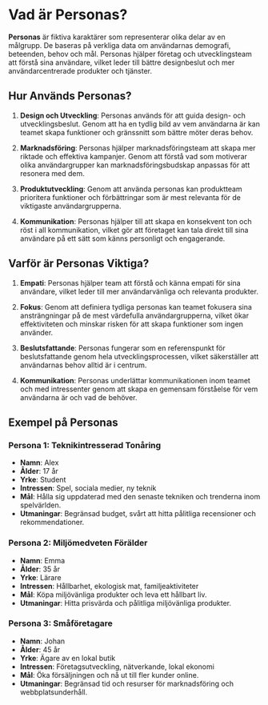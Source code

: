 # Vad är Personas?

**Personas** är fiktiva karaktärer som representerar olika delar av en målgrupp. De baseras på verkliga data om användarnas demografi, beteenden, behov och mål. Personas hjälper företag och utvecklingsteam att förstå sina användare, vilket leder till bättre designbeslut och mer användarcentrerade produkter och tjänster.

## Hur Används Personas?

1. **Design och Utveckling**: Personas används för att guida design- och utvecklingsbeslut. Genom att ha en tydlig bild av vem användarna är kan teamet skapa funktioner och gränssnitt som bättre möter deras behov.
   
2. **Marknadsföring**: Personas hjälper marknadsföringsteam att skapa mer riktade och effektiva kampanjer. Genom att förstå vad som motiverar olika användargrupper kan marknadsföringsbudskap anpassas för att resonera med dem.

3. **Produktutveckling**: Genom att använda personas kan produktteam prioritera funktioner och förbättringar som är mest relevanta för de viktigaste användargrupperna.

4. **Kommunikation**: Personas hjälper till att skapa en konsekvent ton och röst i all kommunikation, vilket gör att företaget kan tala direkt till sina användare på ett sätt som känns personligt och engagerande.

## Varför är Personas Viktiga?

1. **Empati**: Personas hjälper team att förstå och känna empati för sina användare, vilket leder till mer användarvänliga och relevanta produkter.
   
2. **Fokus**: Genom att definiera tydliga personas kan teamet fokusera sina ansträngningar på de mest värdefulla användargrupperna, vilket ökar effektiviteten och minskar risken för att skapa funktioner som ingen använder.

3. **Beslutsfattande**: Personas fungerar som en referenspunkt för beslutsfattande genom hela utvecklingsprocessen, vilket säkerställer att användarnas behov alltid är i centrum.

4. **Kommunikation**: Personas underlättar kommunikationen inom teamet och med intressenter genom att skapa en gemensam förståelse för vem användarna är och vad de behöver.

## Exempel på Personas

### Persona 1: Teknikintresserad Tonåring
- **Namn**: Alex
- **Ålder**: 17 år
- **Yrke**: Student
- **Intressen**: Spel, sociala medier, ny teknik
- **Mål**: Hålla sig uppdaterad med den senaste tekniken och trenderna inom spelvärlden.
- **Utmaningar**: Begränsad budget, svårt att hitta pålitliga recensioner och rekommendationer.

### Persona 2: Miljömedveten Förälder
- **Namn**: Emma
- **Ålder**: 35 år
- **Yrke**: Lärare
- **Intressen**: Hållbarhet, ekologisk mat, familjeaktiviteter
- **Mål**: Köpa miljövänliga produkter och leva ett hållbart liv.
- **Utmaningar**: Hitta prisvärda och pålitliga miljövänliga produkter.

### Persona 3: Småföretagare
- **Namn**: Johan
- **Ålder**: 45 år
- **Yrke**: Ägare av en lokal butik
- **Intressen**: Företagsutveckling, nätverkande, lokal ekonomi
- **Mål**: Öka försäljningen och nå ut till fler kunder online.
- **Utmaningar**: Begränsad tid och resurser för marknadsföring och webbplatsunderhåll.

